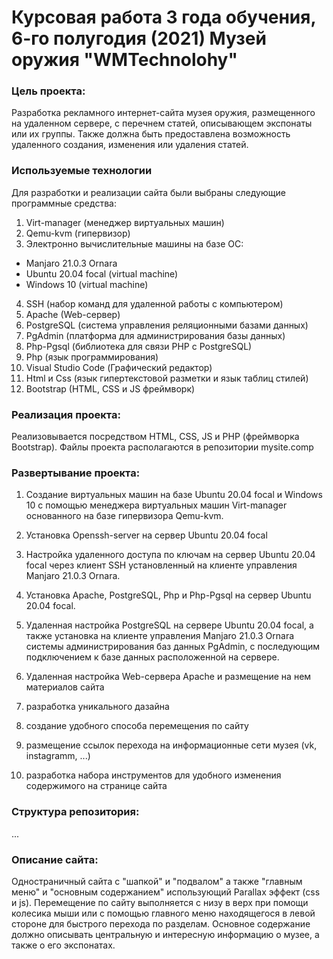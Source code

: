 # Курсовая работа 3 года обучения, 6-го полугодия (2021) Музей оружия "WMTechnolohy"
### Цель проекта:
Разработка рекламного интернет-сайта музея оружия,
размещенного на удаленном сервере, с перечнем статей, описывающем экспонаты или их группы. Также
должна быть предоставлена возможность удаленного создания, изменения или удаления статей.

### Используемые технологии
Для разработки и реализации сайта были выбраны следующие
программные средства:
1) Virt-manager (менеджер виртуальных машин)
2) Qemu-kvm (гипервизор)
3) Электронно вычислительные машины на базе ОС:
  - Manjaro 21.0.3 Ornara
  - Ubuntu 20.04 focal (virtual machine)
  - Windows 10 (virtual machine)
4) SSH (набор команд для удаленной работы с компьютером)
5) Apache (Web-сервер)
6) PostgreSQL (система управления реляционными базами данных)
7) PgAdmin (платформа для администрирования базы данных)
8) Php-Pgsql (библиотека для связи PHP с PostgreSQL)
9) Php (язык программирования)
10) Visual Studio Code (Графический редактор)
11) Html и Сss (язык гипертекстовой разметки и язык таблиц стилей)
12) Bootstrap (HTML, CSS и JS фреймворк)

### Реализация проекта:
Реализовывается посредством HTML, CSS, JS и PHP (фреймворка Bootstrap). Файлы проекта располагаются в репозитории mysite.comp

### Развертывание проекта:
1) Создание виртуальных машин на базе Ubuntu 20.04 focal и Windows 10 с помощью менеджера виртуальных машин Virt-manager основанного на базе гипервизора Qemu-kvm.
2) Установка Openssh-server на сервер Ubuntu 20.04 focal
3) Настройка удаленного доступа по ключам на сервер Ubuntu 20.04 focal через клиент SSH установленный на клиенте управления Manjaro 21.0.3 Ornara.
4) Установка Apache, PostgreSQL, Php и Php-Pgsql на сервер Ubuntu 20.04 focal.
5) Удаленная настройка PostgreSQL на сервере Ubuntu 20.04 focal, а также установка на клиенте управления Manjaro 21.0.3 Ornara системы администрирования баз данных PgAdmin, с последующим подключением к базе данных расположенной на сервере.
6) Удаленная настройка Web-сервера Apache и размещение на нем материалов сайта


1) разработка уникального дазайна
2) создание удобного способа перемещения по сайту
3) размещение ссылок перехода на информационные сети музея (vk, instagramm, ...)
4) разработка набора инструментов для удобного изменения содержимого на странице сайта
### Структура репозитория:
...
### Описание сайта:
Одностраничный сайта с "шапкой" и "подвалом" а также "главным меню" и "основным содержанием" использующий Parallax эффект (css и js). Перемещение по сайту выполняется с низу в верх при помощи колесика мыши или с помощью главного меню находящегося в левой стороне для быстрого перехода по разделам. Основное содержание должно описывать центральную и интересную информацию о музее, а также о его экспонатах.
